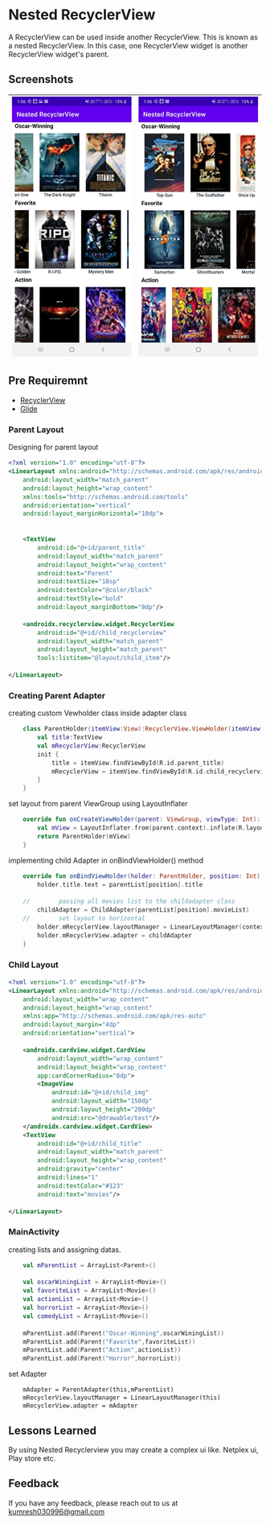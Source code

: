 
# Nested RecyclerView

A RecyclerView can be used inside another RecyclerView. This is known as a nested RecyclerView. In this case, one RecyclerView widget is another RecyclerView widget's parent.



## Screenshots

| <img src="https://github.com/kumresh/nested_recyclerview/blob/main/img/first.jpeg" width="240">   | <img src="https://github.com/kumresh/nested_recyclerview/blob/main/img/second.jpeg" width="240"> |
|:---:|:---:|

## Pre Requiremnt

 - [RecyclerView](https://developer.android.com/guide/topics/ui/layout/recyclerview)
 - [Glide](https://github.com/bumptech/glide)

### Parent Layout

Designing for parent layout 

```xml
<?xml version="1.0" encoding="utf-8"?>
<LinearLayout xmlns:android="http://schemas.android.com/apk/res/android"
    android:layout_width="match_parent"
    android:layout_height="wrap_content"
    xmlns:tools="http://schemas.android.com/tools"
    android:orientation="vertical"
    android:layout_marginHorizontal="10dp">


    <TextView
        android:id="@+id/parent_title"
        android:layout_width="match_parent"
        android:layout_height="wrap_content"
        android:text="Parent"
        android:textSize="18sp"
        android:textColor="@color/black"
        android:textStyle="bold"
        android:layout_marginBottom="8dp"/>

    <androidx.recyclerview.widget.RecyclerView
        android:id="@+id/child_recyclerview"
        android:layout_width="match_parent"
        android:layout_height="match_parent"
        tools:listitem="@layout/child_item"/>

</LinearLayout>

```


### Creating Parent Adapter

creating custom Vewholder class inside adapter class

```kotlin
    class ParentHolder(itemView:View):RecyclerView.ViewHolder(itemView){
        val title:TextView
        val mRecyclerView:RecyclerView
        init {
            title = itemView.findViewById(R.id.parent_title)
            mRecyclerView = itemView.findViewById(R.id.child_recyclerview)
        }
    }
```

set layout from parent ViewGroup using LayoutInflater

```kotlin
    override fun onCreateViewHolder(parent: ViewGroup, viewType: Int): ParentHolder {
        val mView = LayoutInflater.from(parent.context).inflate(R.layout.parent_item, parent, false)
        return ParentHolder(mView)
    }
```

implementing child Adapter in onBindViewHolder() method

```kotlin
    override fun onBindViewHolder(holder: ParentHolder, position: Int) {
        holder.title.text = parentList[position].title

    //        passing all movies list to the childadapter class
        childAdapter = ChildAdapter(parentList[position].movieList)
    //        set layout to horizontal
        holder.mRecyclerView.layoutManager = LinearLayoutManager(context,LinearLayoutManager.HORIZONTAL,false)
        holder.mRecyclerView.adapter = childAdapter
    }
```


### Child Layout

```xml
<?xml version="1.0" encoding="utf-8"?>
<LinearLayout xmlns:android="http://schemas.android.com/apk/res/android"
    android:layout_width="wrap_content"
    android:layout_height="wrap_content"
    xmlns:app="http://schemas.android.com/apk/res-auto"
    android:layout_margin="4dp"
    android:orientation="vertical">

    <androidx.cardview.widget.CardView
        android:layout_width="wrap_content"
        android:layout_height="wrap_content"
        app:cardCornerRadius="8dp">
        <ImageView
            android:id="@+id/child_img"
            android:layout_width="150dp"
            android:layout_height="200dp"
            android:src="@drawable/test"/>
    </androidx.cardview.widget.CardView>
    <TextView
        android:id="@+id/child_title"
        android:layout_width="match_parent"
        android:layout_height="wrap_content"
        android:gravity="center"
        android:lines="1"
        android:textColor="#123"
        android:text="movies"/>

</LinearLayout>
```

### MainActivity

creating lists and assigning datas.

```kotlin
    val mParentList = ArrayList<Parent>()

    val oscarWiningList = ArrayList<Movie>()
    val favoriteList = ArrayList<Movie>()
    val actionList = ArrayList<Movie>()
    val horrorList = ArrayList<Movie>()
    val comedyList = ArrayList<Movie>()

    mParentList.add(Parent("Oscar-Winning",oscarWiningList))
    mParentList.add(Parent("Favorite",favoriteList))
    mParentList.add(Parent("Action",actionList))
    mParentList.add(Parent("Horror",horrorList))
```

set Adapter

```koltin
    mAdapter = ParentAdapter(this,mParentList)
    mRecyclerView.layoutManager = LinearLayoutManager(this)
    mRecyclerView.adapter = mAdapter

```


## Lessons Learned

By using Nested Recyclerview you may create a complex ui like. Netplex ui, Play store etc.


## Feedback

If you have any feedback, please reach out to us at kumresh030996@gmail.com


